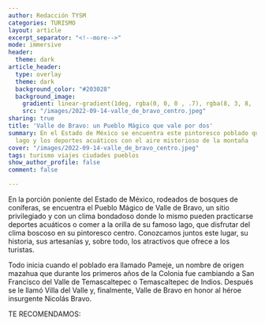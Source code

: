 ```yaml
---
author: Redacción TYSM
categories: TURISMO
layout: article
excerpt_separator: "<!--more-->"
mode: immersive
header:
  theme: dark
article_header:
  type: overlay
  theme: dark
  background_color: "#203028"
  background_image:
    gradient: linear-gradient(1deg, rgba(0, 0, 0 , .7), rgba(8, 3, 8, .9))
    src: "/images/2022-09-14-valle_de_bravo_centro.jpeg"
sharing: true
title: 'Valle de Bravo: un Pueblo Mágico que vale por dos'
summary: En el Estado de México se encuentra este pintoresco poblado que combina un
  lago y los deportes acuáticos con el aire misterioso de la montaña
cover: "/images/2022-09-14-valle_de_bravo_centro.jpeg"
tags: turismo viajes ciudades pueblos
show_author_profile: false
comment: false

---
```

En la porción poniente del Estado de México, rodeados de bosques de coníferas, se encuentra el Pueblo Mágico de Valle de Bravo, un sitio privilegiado y con un clima bondadoso donde lo mismo pueden practicarse deportes acuáticos o comer a la orilla de su famoso lago, que disfrutar del clima boscoso en su pintoresco centro. Conozcamos juntos este lugar, su historia, sus artesanías y, sobre todo, los atractivos que ofrece a los turistas.

Todo inicia cuando el poblado era llamado Pameje, un nombre de origen mazahua que durante los primeros años de la Colonia fue cambiando a San Francisco del Valle de Temascaltepec o Temascaltepec de Indios. Después se le llamó Villa del Valle y, finalmente, Valle de Bravo en honor al héroe insurgente Nicolás Bravo.

TE RECOMENDAMOS: